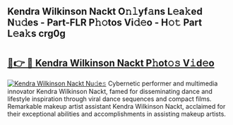 ## Kendra Wilkinson Nackt O𝚗𝚕yf𝚊ns L𝚎a𝚔ed N𝚞𝚍es - Part-FLR P𝚑𝚘tos Vi𝚍𝚎o - H𝚘𝚝 Part L𝚎a𝚔s crg0g

# <h2><a href="http://kf41w8l.oniu.top/?m=Kendra+Wilkinson+Nackt">🔗👉 🔴 Kendra Wilkinson Nackt P𝚑ot𝚘𝚜 V𝚒d𝚎o</a></h2>

[![Kendra Wilkinson Nackt Nu𝚍e𝚜](https://i.imgur.com/0qMVB7G.gif)](http://kf41w8l.oniu.top/?m=Kendra+Wilkinson+Nackt)
Cybernetic performer and multimedia innovator Kendra Wilkinson Nackt, famed for disseminating dance and lifestyle inspiration through viral dance sequences and compact films. Remarkable makeup artist assistant Kendra Wilkinson Nackt, acclaimed for their exceptional abilities and accomplishments in assisting makeup artists.  
